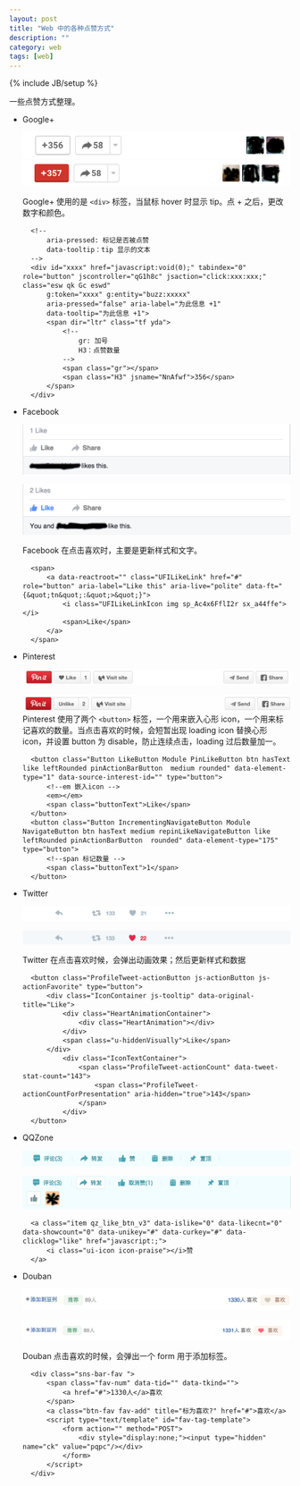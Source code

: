 ```yaml
---
layout: post
title: "Web 中的各种点赞方式"
description: ""
category: web
tags: [web]
---
```

{% include JB/setup %}

一些点赞方式整理。
<!-- more -->

- Google+
	
	![Google plus](/assets/images/web/click-like/GooglePlus-like.png)
	![Google plus clicked](/assets/images/web/click-like/GooglePlus-like-clicked.png)

	Google+ 使用的是 `<div>` 标签，当鼠标 hover 时显示 tip。点 + 之后，更改数字和颜色。
	
		<!-- 
			aria-pressed: 标记是否被点赞
			data-tooltip：tip 显示的文本
		-->
		<div id="xxxx" href="javascript:void(0);" tabindex="0" role="button" jscontroller="qG1h8c" jsaction="click:xxx:xxx;" class="esw qk Gc eswd" 
			g:token="xxxx" g:entity="buzz:xxxxx"
			aria-pressed="false" aria-label="为此信息 +1" 
			data-tooltip="为此信息 +1">
			<span dir="ltr" class="tf yda">
				<!-- 
					gr: 加号
					H3：点赞数量
				-->
				<span class="gr"></span>
				<span class="H3" jsname="NnAfwf">356</span>
			</span>
		</div>

- Facebook
	
	![Facebook like](/assets/images/web/click-like/Facebook-like.png)
	
	![Facebook like clicked](/assets/images/web/click-like/Facebook-like-clicked.png)
	
	Facebook 在点击喜欢时，主要是更新样式和文字。

		<span>
			<a data-reactroot="" class="UFILikeLink" href="#" role="button" aria-label="Like this" aria-live="polite" data-ft="{&quot;tn&quot;:&quot;>&quot;}">
				<i class="UFILikeLinkIcon img sp_Ac4x6FflI2r sx_a44ffe"></i>
				<span>Like</span>
			</a>
		</span>

- Pinterest

	![Pinterest like](/assets/images/web/click-like/Pinterest-like.png)
	
	![Pinterest like clicked](/assets/images/web/click-like/Pinterest-like-clicked.png)
	Pinterest 使用了两个 `<button>` 标签，一个用来嵌入心形 icon，一个用来标记喜欢的数量。当点击喜欢的时候，会短暂出现 loading icon 替换心形icon，并设置 button 为 disable，防止连续点击，loading 过后数量加一。
		
		<button class="Button LikeButton Module PinLikeButton btn hasText like leftRounded pinActionBarButton  medium rounded" data-element-type="1" data-source-interest-id="" type="button">
			<!--em 嵌入icon -->
			<em></em>
			<span class="buttonText">Like</span>			 
		</button>
		<button class="Button IncrementingNavigateButton Module NavigateButton btn hasText medium repinLikeNavigateButton like leftRounded pinActionBarButton  rounded" data-element-type="175" type="button">
			<!--span 标记数量 -->
			<span class="buttonText">1</span>  
		</button>
	
- Twitter

	![Twitter like](/assets/images/web/click-like/Twitter-like.png)
	
	![Twitter like clicked](/assets/images/web/click-like/Twitter-like-clicked.png)

	Twitter 在点击喜欢时候，会弹出动画效果；然后更新样式和数据

		<button class="ProfileTweet-actionButton js-actionButton js-actionFavorite" type="button">
			<div class="IconContainer js-tooltip" data-original-title="Like">
				<div class="HeartAnimationContainer">
					<div class="HeartAnimation"></div>
				</div>
				<span class="u-hiddenVisually">Like</span>
			</div>
				<div class="IconTextContainer">
					<span class="ProfileTweet-actionCount" data-tweet-stat-count="143">
						<span class="ProfileTweet-actionCountForPresentation" aria-hidden="true">143</span>
					</span>
				</div>
		</button>
		
- QQZone

	![QQZone like](/assets/images/web/click-like/QQZone-like.png)
	
	![QQZone like clicked](/assets/images/web/click-like/QQZone-like-clicked.png)
	
		<a class="item qz_like_btn_v3" data-islike="0" data-likecnt="0" data-showcount="0" data-unikey="#" data-curkey="#" data-clicklog="like" href="javascript:;">
			<i class="ui-icon icon-praise"></i>赞
		</a>
		
- Douban

	![Douban like](/assets/images/web/click-like/Douban-like.png)
	
	![Douban like clicked](/assets/images/web/click-like/Douban-like-clicked.png)
	
	Douban 点击喜欢的时候，会弹出一个 form 用于添加标签。

		<div class="sns-bar-fav ">
			<span class="fav-num" data-tid="" data-tkind="">
				<a href="#">1330人</a>喜欢
			</span>
			<a class="btn-fav fav-add" title="标为喜欢?" href="#">喜欢</a>
			<script type="text/template" id="fav-tag-template">
				<form action="" method="POST">
					<div style="display:none;"><input type="hidden" name="ck" value="pqpc"/></div>
				</form>
			</script>
		</div>

